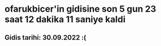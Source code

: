 # ofarukbicer'in gidisine son 5 gun 23 saat 12 dakika 11 saniye kaldi

## Gidis tarihi: 30.09.2022 :(